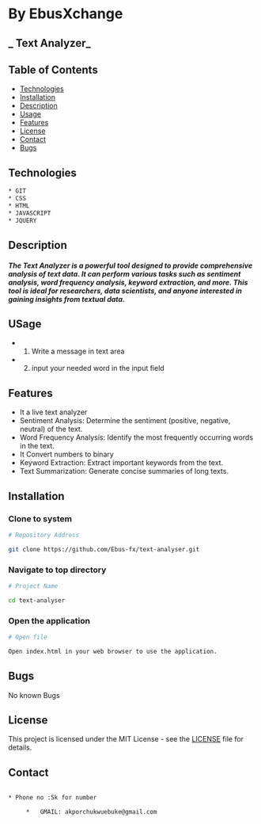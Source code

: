 # By EbusXchange

## _ Text Analyzer_


## Table of Contents

- [Technologies](#technologies)
- [Installation](#installation)
- [Description](#description)
- [Usage](#usage)
- [Features](#features)
- [License](#license)
- [Contact](#contact)
- [Bugs](#bugs)




## Technologies
```bash
* GIT
* CSS
* HTML
* JAVASCRIPT
* JQUERY

```

## Description

#### _The Text Analyzer is a powerful tool designed to provide comprehensive analysis of text data. It can perform various tasks such as sentiment analysis, word frequency analysis, keyword extraction, and more. This tool is ideal for researchers, data scientists, and anyone interested in gaining insights from textual data._

## USage

* 1. Write a message in text area
* 2. input your needed word in the input field



## Features

* It a live text analyzer
* Sentiment Analysis: Determine the sentiment (positive, negative, neutral) of the text.
* Word Frequency Analysis: Identify the most frequently occurring words in the text.
* It Convert numbers to binary
* Keyword Extraction: Extract important keywords from the text.
* Text Summarization: Generate concise summaries of long texts.



## Installation

### Clone to system
```bash
# Repository Address

git clone https://github.com/Ebus-fx/text-analyser.git
```
### Navigate to top directory
```bash
# Project Name

cd text-analyser

```
### Open the application

```bash
# Open file

Open index.html in your web browser to use the application.
```


## Bugs

No known Bugs 

## License

This project is licensed under the MIT License - see the [LICENSE](LICENSE) file for details.

## Contact

```bash

* Phone no :5k for number

     *   GMAIL: akporchukwuebuke@gmail.com
```